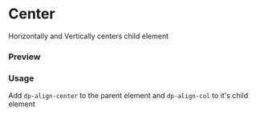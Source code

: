 # Center
Horizontally and Vertically centers child element

### Preview
<!-- STORY -->

### Usage
Add `dp-align-center` to the parent element and `dp-align-col` to it's child element
